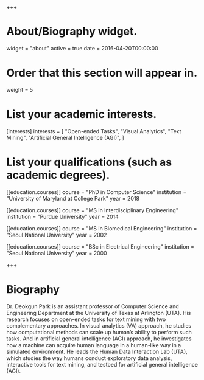 +++
# About/Biography widget.
widget = "about"
active = true
date = 2016-04-20T00:00:00

# Order that this section will appear in.
weight = 5

# List your academic interests.
[interests]
  interests = [
    "Open-ended Tasks",
    "Visual Analytics",
    "Text Mining",
    "Artificial General Intelligence (AGI)",
  ]

# List your qualifications (such as academic degrees).
[[education.courses]]
  course = "PhD in Computer Science"
  institution = "University of Maryland at College Park"
  year = 2018

[[education.courses]]
  course = "MS in Interdisciplinary Engineering"
  institution = "Purdue University"
  year = 2014


[[education.courses]]
  course = "MS in Biomedical Engineering"
  institution = "Seoul National University"
  year = 2002


[[education.courses]]
  course = "BSc in Electrical Engineering"
  institution = "Seoul National University"
  year = 2000
 
+++

# Biography

Dr. Deokgun Park is an assistant professor of Computer Science and Engineering Department at the University of Texas at Arlington (UTA). His research focuses on open-ended tasks for text mining with two complementary approaches. In visual analytics (VA) approach, he studies how computational methods can scale up human’s ability to perform such tasks. And in artificial general intelligence (AGI) approach, he investigates how a machine can acquire human language in a human-like way in a simulated environment.  He leads the Human Data Interaction Lab (UTA), which studies the way humans conduct exploratory data analysis, interactive tools for text mining, and testbed for artificial general intelligence (AGI). 
